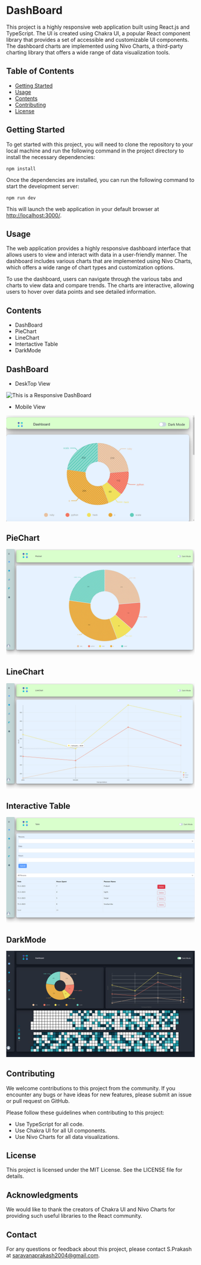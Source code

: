 

# DashBoard

This project is a highly responsive web application built using React.js and TypeScript. The UI is created using Chakra UI, a popular React component library that provides a set of accessible and customizable UI components. The dashboard charts are implemented using Nivo Charts, a third-party charting library that offers a wide range of data visualization tools.

## Table of Contents

- [Getting Started](#getting-started)
- [Usage](#usage)
- [Contents](#contents)
- [Contributing](#contributing)
- [License](#license)

## Getting Started

To get started with this project, you will need to clone the repository to your local machine and run the following command in the project directory to install the necessary dependencies:

```
npm install
```

Once the dependencies are installed, you can run the following command to start the development server:

```
npm run dev
```

This will launch the web application in your default browser at [http://localhost:3000/](http://localhost:3000/).

## Usage

The web application provides a highly responsive dashboard interface that allows users to view and interact with data in a user-friendly manner. The dashboard includes various charts that are implemented using Nivo Charts, which offers a wide range of chart types and customization options.

To use the dashboard, users can navigate through the various tabs and charts to view data and compare trends. The charts are interactive, allowing users to hover over data points and see detailed information.

## Contents
   - DashBoard
   - PieChart
   - LineChart
   - Intertactive Table
   - DarkMode
   
## DashBoard
   - DeskTop View


   ![This is a Responsive DashBoard](./src/Images/DashBoard.gif)
   
   - Mobile View


   ![MobileView](./src/Images/MobileView.png)
## PieChart
   ![PieChart](./src/Images/PieChart.png)
## LineChart
   ![LineChart](./src/Images/LineChart.png)
## Interactive Table
   ![Table](./src/Images/Table.png)
## DarkMode
   ![DarkMode of the DashBoard](./src/Images/Dark%20DashBoard.png)

## Contributing

We welcome contributions to this project from the community. If you encounter any bugs or have ideas for new features, please submit an issue or pull request on GitHub.

Please follow these guidelines when contributing to this project:

- Use TypeScript for all code.
- Use Chakra UI for all UI components.
- Use Nivo Charts for all data visualizations.

## License

This project is licensed under the MIT License. See the LICENSE file for details.

## Acknowledgments

We would like to thank the creators of Chakra UI and Nivo Charts for providing such useful libraries to the React community.

## Contact

For any questions or feedback about this project, please contact S.Prakash at saravanaprakash2004@gmail.com.

